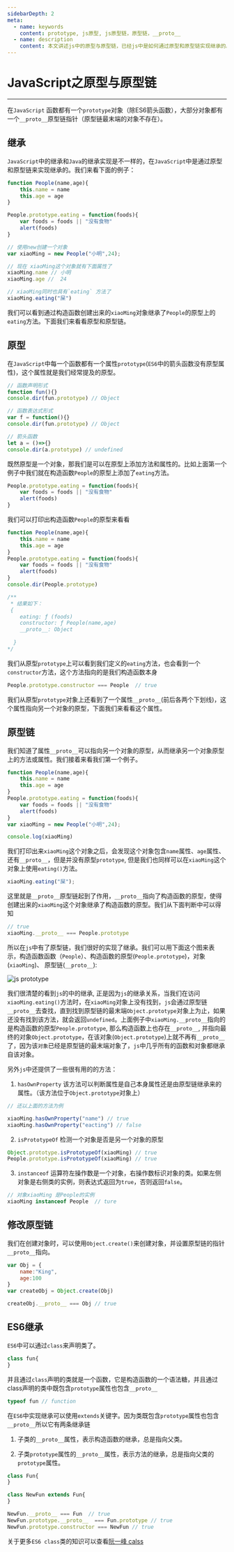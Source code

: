 ```yaml
---
sidebarDepth: 2
meta:
  - name: keywords
    content: prototype, js原型, js原型链，原型链，__proto__
  - name: description
    content: 本文讲述js中的原型与原型链，已经js中是如何通过原型和原型链实现继承的。
---
```



# JavaScript之原型与原型链
---

在`JavaScript` 函数都有一个`prototype`对象（除ES6箭头函数），大部分对象都有一个`__proto__`原型链指针（原型链最末端的对象不存在）。

## 继承

`JavaScript`中的继承和`Java`的继承实现是不一样的，在`JavaScript`中是通过原型和原型链来实现继承的。我们来看下面的例子：

```js
function People(name,age){
    this.name = name
    this.age = age
}

People.prototype.eating = function(foods){
    var foods = foods || "没有食物"
    alert(foods)
}

// 使用new创建一个对象
var xiaoMing = new People("小明",24);

// 现在 xiaoMing这个对象就有下面属性了
xiaoMing.name // 小明
xiaoMing.age //  24

// xiaoMing同时也具有`eating` 方法了
xiaoMing.eating("屎")
```
我们可以看到通过构造函数创建出来的`xiaoMing`对象继承了`People`的原型上的`eating`方法。下面我们来看看原型和原型链。

## 原型

在`JavaScript`中每一个函数都有一个属性`prototype`(`ES6`中的箭头函数没有原型属性)，这个属性就是我们经常提及的原型。

```js
// 函数声明形式
function fun(){}
console.dir(fun.prototype) // Object

// 函数表达式形式
var f = function(){}
console.dir(fun.prototype) // Object

// 箭头函数
let a = ()=>{}
console.dir(a.prototype) // undefined
```

既然原型是一个对象，那我们是可以在原型上添加方法和属性的。比如上面第一个例子中我们就在构造函数`People`的原型上添加了`eating`方法。     

```js
People.prototype.eating = function(foods){
    var foods = foods || "没有食物"
    alert(foods)
}
```
我们可以打印出构造函数`People`的原型来看看

```js
function People(name,age){
    this.name = name
    this.age = age
}
People.prototype.eating = function(foods){
    var foods = foods || "没有食物"
    alert(foods)
}
console.dir(People.prototype)

/**
 * 结果如下：
 {
    eating: ƒ (foods)
    constructor: ƒ People(name,age)
    __proto__: Object
  
  }  
*/
```
我们从原型`prototype`上可以看到我们定义的`eating`方法，也会看到一个`constructor`方法，这个方法指向的是我们构造函数本身

```js
People.prototype.constructor === People  // true  
```
我们从原型`prototype`对象上还看到了一个属性`__proto__`(前后各两个下划线)，这个属性指向另一个对象的原型，下面我们来看看这个属性。

## 原型链

我们知道了属性`__proto__`可以指向另一个对象的原型，从而继承另一个对象原型上的方法或属性。我们接着来看我们第一个例子。

```js
function People(name,age){
    this.name = name
    this.age = age
}
People.prototype.eating = function(foods){
    var foods = foods || "没有食物"
    alert(foods)
}
var xiaoMing = new People("小明",24);

console.log(xiaoMing) 
```

我们打印出来`xiaoMing`这个对象之后，会发现这个对象包含`name`属性、`age`属性、还有`__proto__`，但是并没有原型`prototype`, 但是我们也同样可以在`xiaoMing`这个对象上使用`eating()`方法。

```js
xiaoMing.eating("屎");
```

这里就是`__proto__`原型链起到了作用，`__proto__`指向了构造函数的原型，使得创建出来的`xiaoMing`这个对象继承了构造函数的原型。我们从下面判断中可以得知

```js
// true
xiaoMing.__proto__ === People.prototype  
```

所以在`js`中有了原型链，我们很好的实现了继承。我们可以用下面这个图来表示，构造函数函数（`People`）、构造函数的原型(`People.prototype`)，对象(`xiaoMing`)、 原型链(`__proto__`):

![js prototype](/img/prototype1.png)

我们很清楚的看到`js`的中的继承, 正是因为`js`的继承关系，当我们在访问`xiaoMing.eating()`方法时，在`xiaoMing`对象上没有找到，`js`会通过原型链`__proto__`去查找，直到找到原型链的最末端`Object.prototype`对象上为止，如果还没有找到该方法，就会返回`undefined`。上面例子中`xiaoMing.__proto__`指向的是构造函数的原型`People.prototype`, 那么构造函数上也存在`__proto__`, 并指向最终的对象`Object.prototype`，在该对象(`Object.prototype`)上就不再有`__proto__`了，因为该`对象`已经是原型链的最末端对象了，`js`中几乎所有的函数和对象都继承自该对象。


另外`js`中还提供了一些很有用的的方法：

1. `hasOwnProperty` 该方法可以判断属性是自己本身属性还是由原型链继承来的属性。（该方法位于`Object.prototype`对象上）
```js
// 还以上面的方法为例

xiaoMing.hasOwnProperty("name") // true
xiaoMing.hasOwnProperty("eacting") // false

```
2. `isPrototypeOf` 检测一个对象是否是另一个对象的原型

```js
Object.prototype.isPrototypeOf(xiaoMing) // true
People.prototype.isPrototypeOf(xiaoMing) // true
```
3. `instanceof` 运算符左操作数是一个对象，右操作数标识对象的类。如果左侧对象是右侧类的实例，则表达式返回为`true`，否则返回`false`。

```js
// 对象xiaoMing 是People的实例
xiaoMing instanceof People  // ture
```


## 修改原型链

我们在创建对象时，可以使用`Object.create()`来创建对象，并设置原型链的指针`__proto__`指向。

```js
var Obj = {
    name:"King",
    age:100
}
var createObj = Object.create(Obj)

createObj.__proto__ === Obj // true
```

## ES6继承

`ES6`中可以通过`class`来声明类了。

```js
class fun{
}
```
并且通过`class`声明的类就是一个函数，它是构造函数的一个语法糖，并且通过class声明的类中既包含`prototype`属性也包含`__proto__`

```js
typeof fun // function
```
在`ES6`中实现继承可以使用`extends`关键字。因为类既包含`prototype`属性也包含`__proto__`所以它有两条继承链

1. 子类的`__proto__`属性，表示构造函数的继承，总是指向父类。

2. 子类`prototype`属性的`__proto__`属性，表示方法的继承，总是指向父类的`prototype`属性。

```js
class Fun{
}

class NewFun extends Fun{
}

NewFun.__proto__ === Fun  // true
NewFun.prototype.__proto__  === Fun.prototype // true
NewFun.prototype.constructor === NewFun // true
```

关于更多`ES6 class`类的知识可以查看[阮一峰 calss](http://es6.ruanyifeng.com/#docs/class)